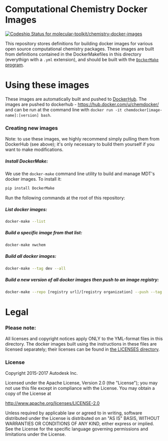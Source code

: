# Computational Chemistry Docker Images

[ ![Codeship Status for molecular-toolkit/chemistry-docker-images](https://app.codeship.com/projects/cabf3b40-8d0a-0135-07c8-724a96aff59c/status?branch=master)](https://app.codeship.com/projects/249637)

This repository stores definitions for building docker images for various open source computational chemistry packages.  These images are built from definitions contained in the DockerMakefiles in this directory (everythign with a `.yml` extension), and should be built with the [`DockerMake` program](https://github.com/avirshup/DockerMake).


# Using these images
These images are automatically built and pushed to [DockerHub](http://hub.docker.com). The images are pushed to dockerhub - https://hub.docker.com/u/chemdocker/ and can be run at the command line with `docker run -it chemdocker[image-name]:[version] bash`.

### Creating new images
Note: to use these images, we highly recommend simply pulling them from DockerHub (see above); it's only necessary to build them yourself if you want to make modifications.

##### Install DockerMake:
We use the `docker-make` command line utility to build and manage MDT's docker images. To install it:
```bash
pip install DockerMake
```

Run the following commands at the root of this repository:

##### List docker images:
```bash
docker-make --list
```

##### Build a specific image from that list:
```bash
docker-make nwchem
```

##### Build all docker images:
```bash
docker-make --tag dev --all
```

##### Build a new version of all docker images then push to an image registry:
```bash
docker-make --repo [registry url]/[registry organization] --push --tag [version tag]
```

# Legal
### Please note:
All licenses and copyright notices apply ONLY to the YML-format files in this directory. The docker images built using the instructions in these files are licensed separately; their licenses can be found in [the LICENSES directory](image-licenses/).


### License
Copyright 2015-2017 Autodesk Inc.

Licensed under the Apache License, Version 2.0 (the "License"); you may not use this file except in compliance with the License. You may obtain a copy of the License at

http://www.apache.org/licenses/LICENSE-2.0

Unless required by applicable law or agreed to in writing, software distributed under the License is distributed on an "AS IS" BASIS, WITHOUT WARRANTIES OR CONDITIONS OF ANY KIND, either express or implied. See the License for the specific language governing permissions and limitations under the License.
